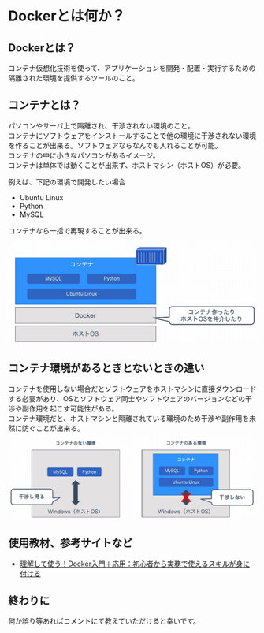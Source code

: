 # **Dockerとは何か？**
## **Dockerとは？**
コンテナ仮想化技術を使って、アプリケーションを開発・配置・実行するための隔離された環境を提供するツールのこと。


## **コンテナとは？**
パソコンやサーバ上で隔離され、干渉されない環境のこと。  
コンテナにソフトウェアをインストールすることで他の環境に干渉されない環境を作ることが出来る。ソフトウェアならなんでも入れることが可能。  
コンテナの中に小さなパソコンがあるイメージ。    
コンテナは単体では動くことが出来ず、ホストマシン（ホストOS）が必要。

例えば、下記の環境で開発したい場合
- Ubuntu Linux
- Python
- MySQL

コンテナなら一括で再現することが出来る。  

![Docker構成](./img/image.png)


## コンテナ環境があるときとないときの違い
コンテナを使用しない場合だとソフトウェアをホストマシンに直接ダウンロードする必要があり、OSとソフトウェア同士やソフトウェアのバージョンなどの干渉や副作用を起こす可能性がある。  
コンテナ環境だと、ホストマシンと隔離されている環境のため干渉や副作用を未然に防ぐことが出来る。    
![コンテナ環境があるかないかの違い](./img/image-1.png)


## 使用教材、参考サイトなど
- [理解して使う！Docker入門＋応用：初心者から実務で使えるスキルが身に付ける](https://www.udemy.com/course/ok-docker/?couponCode=KEEPLEARNING)

## 終わりに
何か誤り等あればコメントにて教えていただけると幸いです。
